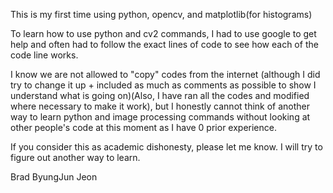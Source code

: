 
This is my first time using python, opencv, and matplotlib(for histograms)

To learn how to use python and cv2 commands, I had to use google to get help and often had to follow the exact lines of code to see how each of the code line works. 

I know we are not allowed to "copy" codes from the internet (although I did try to change it up + included as much as comments as possible to show I understand what is going on)(Also, I have ran all the codes and modified where necessary to make it work), but I honestly cannot think of another way to learn python and image processing commands without looking at other people's code at this moment as I have 0 prior experience.  

If you consider this as academic dishonesty, please let me know. I will try to figure out another way to learn.

Brad ByungJun Jeon